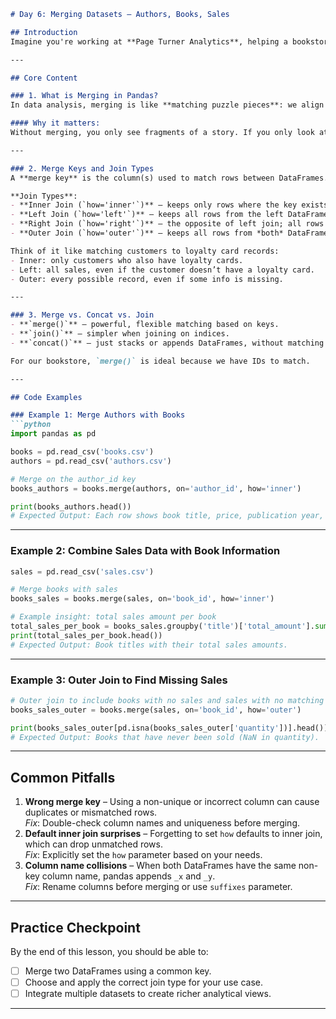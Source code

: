 ```markdown
# Day 6: Merging Datasets – Authors, Books, Sales

## Introduction
Imagine you're working at **Page Turner Analytics**, helping a bookstore chain understand its business better. Yesterday, we learned how to clean, filter, and summarize data with pivot tables and aggregations. Today, we’ll take another big step: *combining data from different sources*. Just like a bookstore connects authors to their books and sales receipts to the titles sold, we’ll use **merging techniques** in Python to bring different datasets together so we can see the full picture. You'll learn how to merge authors with books, connect books to sales data, and choose the right join type to handle real-world scenarios.

---

## Core Content

### 1. What is Merging in Pandas?
In data analysis, merging is like **matching puzzle pieces**: we align rows from two DataFrames based on shared columns (keys). For example, `book_id` in the books table matches `book_id` in the sales table. Pandas’ `merge()` function lets us combine related datasets into one rich table containing all the fields we care about.

#### Why it matters:
Without merging, you only see fragments of a story. If you only look at sales data, you might know a book sold 500 copies but not which author wrote it or what genre it belongs to. By merging, we unlock deeper insights — like total sales per author or trends across genres.

---

### 2. Merge Keys and Join Types
A **merge key** is the column(s) used to match rows between DataFrames. It's typically an ID like `book_id` or `author_id`.

**Join Types**:
- **Inner Join (`how='inner'`)** – keeps only rows where the key exists in *both* DataFrames (like intersecting two lists).
- **Left Join (`how='left'`)** – keeps all rows from the left DataFrame, adding matches from the right when available.
- **Right Join (`how='right'`)** – the opposite of left join; all rows from the right DataFrame are kept.
- **Outer Join (`how='outer'`)** – keeps all rows from *both* DataFrames, filling missing data with NaN.

Think of it like matching customers to loyalty card records:
- Inner: only customers who also have loyalty cards.
- Left: all sales, even if the customer doesn’t have a loyalty card.
- Outer: every possible record, even if some info is missing.

---

### 3. Merge vs. Concat vs. Join
- **`merge()`** – powerful, flexible matching based on keys.
- **`join()`** – simpler when joining on indices.
- **`concat()`** – just stacks or appends DataFrames, without matching keys.

For our bookstore, `merge()` is ideal because we have IDs to match.

---

## Code Examples

### Example 1: Merge Authors with Books
```python
import pandas as pd

books = pd.read_csv('books.csv')
authors = pd.read_csv('authors.csv')

# Merge on the author_id key
books_authors = books.merge(authors, on='author_id', how='inner')

print(books_authors.head())
# Expected Output: Each row shows book title, price, publication year, and author details.
```

---

### Example 2: Combine Sales Data with Book Information
```python
sales = pd.read_csv('sales.csv')

# Merge books with sales
books_sales = books.merge(sales, on='book_id', how='inner')

# Example insight: total sales amount per book
total_sales_per_book = books_sales.groupby('title')['total_amount'].sum()
print(total_sales_per_book.head())
# Expected Output: Book titles with their total sales amounts.
```

---

### Example 3: Outer Join to Find Missing Sales
```python
# Outer join to include books with no sales and sales with no matching book record
books_sales_outer = books.merge(sales, on='book_id', how='outer')

print(books_sales_outer[pd.isna(books_sales_outer['quantity'])].head())
# Expected Output: Books that have never been sold (NaN in quantity).
```

---

## Common Pitfalls
1. **Wrong merge key** – Using a non-unique or incorrect column can cause duplicates or mismatched rows.  
   *Fix*: Double-check column names and uniqueness before merging.
2. **Default inner join surprises** – Forgetting to set `how` defaults to inner join, which can drop unmatched rows.  
   *Fix*: Explicitly set the `how` parameter based on your needs.
3. **Column name collisions** – When both DataFrames have the same non-key column name, pandas appends `_x` and `_y`.  
   *Fix*: Rename columns before merging or use `suffixes` parameter.

---

## Practice Checkpoint
By the end of this lesson, you should be able to:
- [ ] Merge two DataFrames using a common key.
- [ ] Choose and apply the correct join type for your use case.
- [ ] Integrate multiple datasets to create richer analytical views.

---
```